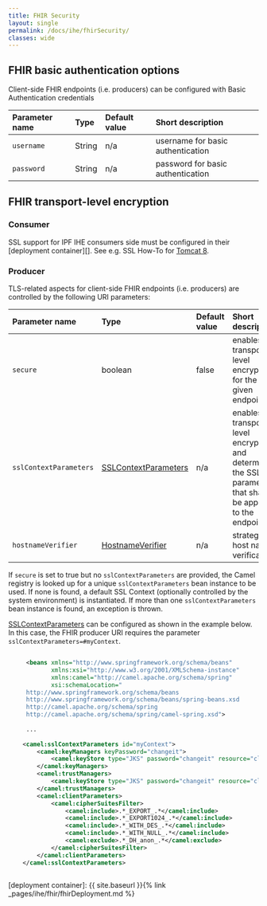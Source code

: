 ```yaml
---
title: FHIR Security
layout: single
permalink: /docs/ihe/fhirSecurity/
classes: wide
---
```


## FHIR basic authentication options

Client-side FHIR endpoints (i.e. producers) can be configured with Basic Authentication credentials

| Parameter name   | Type       | Default value | Short description                    |
|:-----------------|:-----------|:--------------|:------------------------------------ |
| `username`       | String     | n/a           | username for basic authentication    |
| `password`       | String     | n/a           | password for basic authentication    |


## FHIR transport-level encryption

### Consumer

SSL support for IPF IHE consumers side must be configured in their [deployment container][].
See e.g. SSL How-To for [Tomcat 8](https://tomcat.apache.org/tomcat-8.5-doc/ssl-howto.html).

### Producer

TLS-related aspects for client-side FHIR endpoints (i.e. producers) are controlled by the following URI parameters:

| Parameter name         | Type                     | Default value | Short description                                                                    |
|:-----------------------|:-------------------------|:--------------|:-------------------------------------------------------------------------------------|
| `secure`               | boolean                  | false         | enables transport-level encryption for the given endpoint |
| `sslContextParameters` | [SSLContextParameters]   | n/a           | enables transport-level encryption and determines the SSL parameters that shall be applied to the endpoint |
| `hostnameVerifier`     | [HostnameVerifier]       | n/a           | strategy for host name verification |

If `secure` is set to true but no `sslContextParameters` are provided, the Camel registry is looked up for 
a unique `sslContextParameters` bean instance to be used. If none is found, a default SSL Context (optionally controlled by the system environment) 
is instantiated. If more than one `sslContextParameters` bean instance is found, an exception is thrown.


[SSLContextParameters] can be configured as shown in the example below. In this case, the FHIR producer URI requires 
the parameter `sslContextParameters=#myContext`.

```xml

     <beans xmlns="http://www.springframework.org/schema/beans"
            xmlns:xsi="http://www.w3.org/2001/XMLSchema-instance"
            xmlns:camel="http://camel.apache.org/schema/spring"
            xsi:schemaLocation="
     http://www.springframework.org/schema/beans
     http://www.springframework.org/schema/beans/spring-beans.xsd
     http://camel.apache.org/schema/spring
     http://camel.apache.org/schema/spring/camel-spring.xsd">
     
     ...
     
    <camel:sslContextParameters id="myContext">
        <camel:keyManagers keyPassword="changeit">
            <camel:keyStore type="JKS" password="changeit" resource="client.jks"/>
        </camel:keyManagers>
        <camel:trustManagers>
            <camel:keyStore type="JKS" password="changeit" resource="client.jks"/>
        </camel:trustManagers>
        <camel:clientParameters>
            <camel:cipherSuitesFilter>
                <camel:include>.*_EXPORT_.*</camel:include>
                <camel:include>.*_EXPORT1024_.*</camel:include>
                <camel:include>.*_WITH_DES_.*</camel:include>
                <camel:include>.*_WITH_NULL_.*</camel:include>
                <camel:exclude>.*_DH_anon_.*</camel:exclude>
            </camel:cipherSuitesFilter>
        </camel:clientParameters>
    </camel:sslContextParameters>    
     
 ```


[SSLContextParameters]: https://camel.apache.org/camel-configuration-utilities.html
[HostnameVerifier]: https://docs.oracle.com/javase/8/docs/api/javax/net/ssl/HostnameVerifier.html
[deployment container]: {{ site.baseurl }}{% link _pages/ihe/fhir/fhirDeployment.md %}